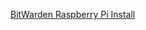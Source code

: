 [BitWarden Raspberry Pi Install](https://www.wundertech.net/how-to-self-host-bitwarden-on-a-raspberry-pi/)
